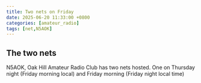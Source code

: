 ```yaml
---
title: Two nets on Friday
date: 2025-06-20 11:33:00 +0800
categories: [amateur_radio]
tags: [net,N5AOK]
---
```


## The two nets

N5AOK, Oak Hill Amateur Radio Club has two nets hosted. One on Thursday night (Friday morning local) and Friday morning (Friday night local time)
